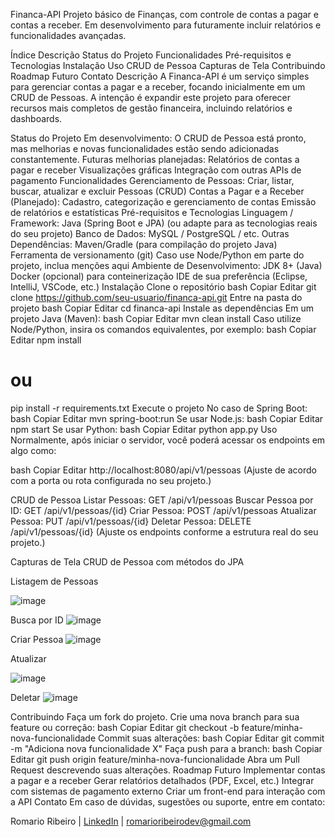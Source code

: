 Financa-API
Projeto básico de Finanças, com controle de contas a pagar e contas a receber.
Em desenvolvimento para futuramente incluir relatórios e funcionalidades avançadas.

Índice
Descrição
Status do Projeto
Funcionalidades
Pré-requisitos e Tecnologias
Instalação
Uso
CRUD de Pessoa
Capturas de Tela
Contribuindo
Roadmap Futuro
Contato
Descrição
A Financa-API é um serviço simples para gerenciar contas a pagar e a receber, focando inicialmente em um CRUD de Pessoas. A intenção é expandir este projeto para oferecer recursos mais completos de gestão financeira, incluindo relatórios e dashboards.

Status do Projeto
Em desenvolvimento: O CRUD de Pessoa está pronto, mas melhorias e novas funcionalidades estão sendo adicionadas constantemente.
Futuras melhorias planejadas:
Relatórios de contas a pagar e receber
Visualizações gráficas
Integração com outras APIs de pagamento
Funcionalidades
Gerenciamento de Pessoas:
Criar, listar, buscar, atualizar e excluir Pessoas (CRUD)
Contas a Pagar e a Receber (Planejado):
Cadastro, categorização e gerenciamento de contas
Emissão de relatórios e estatísticas
Pré-requisitos e Tecnologias
Linguagem / Framework: Java (Spring Boot e JPA)
(ou adapte para as tecnologias reais do seu projeto)
Banco de Dados: MySQL / PostgreSQL / etc.
Outras Dependências:
Maven/Gradle (para compilação do projeto Java)
Ferramenta de versionamento (git)
Caso use Node/Python em parte do projeto, inclua menções aqui
Ambiente de Desenvolvimento:
JDK 8+ (Java)
Docker (opcional) para conteinerização
IDE de sua preferência (Eclipse, IntelliJ, VSCode, etc.)
Instalação
Clone o repositório
bash
Copiar
Editar
git clone https://github.com/seu-usuario/financa-api.git
Entre na pasta do projeto
bash
Copiar
Editar
cd financa-api
Instale as dependências
Em um projeto Java (Maven):
bash
Copiar
Editar
mvn clean install
Caso utilize Node/Python, insira os comandos equivalentes, por exemplo:
bash
Copiar
Editar
npm install
# ou
pip install -r requirements.txt
Execute o projeto
No caso de Spring Boot:
bash
Copiar
Editar
mvn spring-boot:run
Se usar Node.js:
bash
Copiar
Editar
npm start
Se usar Python:
bash
Copiar
Editar
python app.py
Uso
Normalmente, após iniciar o servidor, você poderá acessar os endpoints em algo como:

bash
Copiar
Editar
http://localhost:8080/api/v1/pessoas
(Ajuste de acordo com a porta ou rota configurada no seu projeto.)

CRUD de Pessoa
Listar Pessoas:
GET /api/v1/pessoas
Buscar Pessoa por ID:
GET /api/v1/pessoas/{id}
Criar Pessoa:
POST /api/v1/pessoas
Atualizar Pessoa:
PUT /api/v1/pessoas/{id}
Deletar Pessoa:
DELETE /api/v1/pessoas/{id}
(Ajuste os endpoints conforme a estrutura real do seu projeto.)

Capturas de Tela
CRUD de Pessoa com métodos do JPA


Listagem de Pessoas

![image](https://github.com/user-attachments/assets/61501829-37b1-46b1-b830-5f3f549d3e46)

Busca por ID
![image](https://github.com/user-attachments/assets/7946c060-a92f-4ab7-8c11-43eb03ca1c45)


Criar Pessoa
![image](https://github.com/user-attachments/assets/783f08a2-0067-44ce-9da1-d83b70923966)


Atualizar

![image](https://github.com/user-attachments/assets/769a5d2f-7d5b-4c1b-bab5-497293d136f7)

Deletar
![image](https://github.com/user-attachments/assets/757661a9-638f-401c-acf1-114f55f62197)


Contribuindo
Faça um fork do projeto.
Crie uma nova branch para sua feature ou correção:
bash
Copiar
Editar
git checkout -b feature/minha-nova-funcionalidade
Commit suas alterações:
bash
Copiar
Editar
git commit -m "Adiciona nova funcionalidade X"
Faça push para a branch:
bash
Copiar
Editar
git push origin feature/minha-nova-funcionalidade
Abra um Pull Request descrevendo suas alterações.
Roadmap Futuro
 Implementar contas a pagar e a receber
 Gerar relatórios detalhados (PDF, Excel, etc.)
 Integrar com sistemas de pagamento externo
 Criar um front-end para interação com a API
Contato
Em caso de dúvidas, sugestões ou suporte, entre em contato:

Romario Ribeiro | [LinkedIn](https://www.linkedin.com/in/rom%C3%A1rio-ribeiro-5526061ab/) | romarioribeirodev@gmail.com
